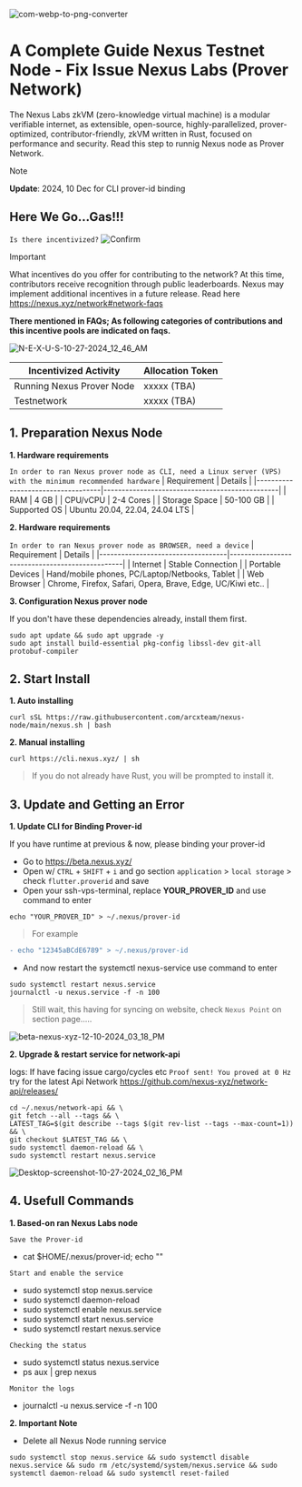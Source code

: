 ![com-webp-to-png-converter](https://github.com/user-attachments/assets/0fb7877d-8638-49a3-8a3f-670f9de617d9)

# A Complete Guide Nexus Testnet Node - Fix Issue Nexus Labs (Prover Network)

The Nexus Labs zkVM (zero-knowledge virtual machine) is a modular verifiable internet, as extensible, open-source, highly-parallelized, prover-optimized, contributor-friendly, zkVM written in Rust, focused on performance and security. Read this step to runnig Nexus node as Prover Network.

> [!NOTE]
> **Update**: 2024, 10 Dec for CLI prover-id binding

## Here We Go...Gas!!!
`Is there incentivized?` ![Confirm](https://img.shields.io/badge/indicate-yes-brightgreen)

> [!IMPORTANT]
> What incentives do you offer for contributing to the network? At this time, contributors receive recognition through public leaderboards. Nexus may implement additional incentives in a future release. Read here https://nexus.xyz/network#network-faqs

**There mentioned in FAQs; As following categories of contributions and this incentive pools are indicated on faqs.**

![N-E-X-U-S-10-27-2024_12_46_AM](https://github.com/user-attachments/assets/8f195829-249f-4528-862d-e94bcb55d4df)

| Incentivized Activity             | Allocation Token |
|-----------------------------------|---------------|
| Running Nexus Prover Node         | xxxxx (TBA) |
| Testnetwork                       | xxxxx (TBA) |

## 1. Preparation Nexus Node
**1. Hardware requirements** 

`In order to ran Nexus prover node as CLI, need a Linux server (VPS) with the minimum recommended hardware`
| Requirement                      | Details                                          |
|-----------------------------------|------------------------------------------------|
| RAM                               | 4 GB                                            |
| CPU/vCPU                          | 2-4 Cores                                        |
| Storage Space                     | 50-100 GB                                      |
| Supported OS                      | Ubuntu 20.04, 22.04, 24.04 LTS                 |

**2. Hardware requirements**

`In order to ran Nexus prover node as BROWSER, need a device`
| Requirement                      | Details                                         |
|-----------------------------------|------------------------------------------------|
| Internet                          | Stable Connection                            |
| Portable Devices                  | Hand/mobile phones, PC/Laptop/Netbooks, Tablet | 
| Web Browser                       | Chrome, Firefox, Safari, Opera, Brave, Edge, UC/Kiwi etc.. |

**3. Configuration Nexus prover node**

If you don't have these dependencies already, install them first.

```
sudo apt update && sudo apt upgrade -y 
sudo apt install build-essential pkg-config libssl-dev git-all protobuf-compiler
```
## 2. Start Install

**1. Auto installing**

```
curl sSL https://raw.githubusercontent.com/arcxteam/nexus-node/main/nexus.sh | bash
```

**2. Manual installing**

```
curl https://cli.nexus.xyz/ | sh
```

> If you do not already have Rust, you will be prompted to install it.

## 3. Update and Getting an Error

**1. Update CLI for Binding Prover-id**

If you have runtime at previous & now, please binding your prover-id

- Go to https://beta.nexus.xyz/
- Open w/ `CTRL` + `SHIFT` + `i` and go section `application` > `local storage` > check `flutter.proverid` and save
- Open your ssh-vps-terminal, replace **YOUR_PROVER_ID** and use command to enter
```
echo "YOUR_PROVER_ID" > ~/.nexus/prover-id
```
> For example
```diff
- echo "12345aBCdE6789" > ~/.nexus/prover-id
```
- And now restart the systemctl nexus-service use command to enter

```
sudo systemctl restart nexus.service
journalctl -u nexus.service -f -n 100
```
> Still wait, this having for syncing on website, check `Nexus Point` on section page.....

![beta-nexus-xyz-12-10-2024_03_18_PM](https://github.com/user-attachments/assets/ed331dd9-3863-43d0-9e3a-aa5be82146c8)

**2. Upgrade & restart service for network-api**

logs: If have facing issue cargo/cycles etc `Proof sent! You proved at 0 Hz` try for the latest Api Network https://github.com/nexus-xyz/network-api/releases/

```
cd ~/.nexus/network-api && \
git fetch --all --tags && \
LATEST_TAG=$(git describe --tags $(git rev-list --tags --max-count=1)) && \
git checkout $LATEST_TAG && \
sudo systemctl daemon-reload && \
sudo systemctl restart nexus.service
```

![Desktop-screenshot-10-27-2024_02_16_PM](https://github.com/user-attachments/assets/d79d1b01-07d0-4589-8e2f-a36349ef986a)

## 4. Usefull Commands

**1. Based-on ran Nexus Labs node**

`Save the Prover-id`

- cat $HOME/.nexus/prover-id; echo ""

`Start and enable the service`

- sudo systemctl stop nexus.service
- sudo systemctl daemon-reload
- sudo systemctl enable nexus.service
- sudo systemctl start nexus.service
- sudo systemctl restart nexus.service

`Checking the status`

- sudo systemctl status nexus.service
- ps aux | grep nexus

`Monitor the logs`

- journalctl -u nexus.service -f -n 100

**2. Important Note** 

- Delete all Nexus Node running service

```
sudo systemctl stop nexus.service && sudo systemctl disable nexus.service && sudo rm /etc/systemd/system/nexus.service && sudo systemctl daemon-reload && sudo systemctl reset-failed
```
